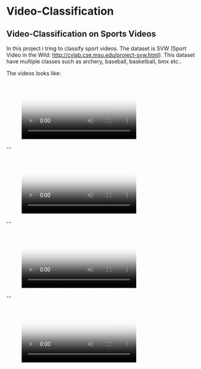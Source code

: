 # Video-Classification
## Video-Classification on Sports Videos

In this project i tring to classify sport videos. The dataset is SVW (Sport Video in the Wild: http://cvlab.cse.msu.edu/project-svw.html).
This dataset have multiple classes such as archery, baseball, basketball, bmx etc..

The videos looks like:

<!-- blank line -->
<figure class="video_container">
  <video controls="true" allowfullscreen="true" poster="Videos\poster_archery.png">
    <source src="Videos\archery.mp4" type="video/mp4">
  </video>
</figure>
<!-- blank line -->
--
<!-- blank line -->
<figure class="video_container">
  <video controls="true" allowfullscreen="true" poster="Videos\poster_baseball.png">
    <source src="Videos\baseball.mp4" type="video/mp4">
  </video>
</figure>
<!-- blank line -->
--
<!-- blank line -->
<figure class="video_container">
  <video controls="true" allowfullscreen="true" poster="Videos\poster_basketball.png">
    <source src="Videos\basketball.mp4" type="video/mp4">
  </video>
</figure>
<!-- blank line -->
--
<!-- blank line -->
<figure class="video_container">
  <video controls="true" allowfullscreen="true" poster="Videos\poster_bmx.png">
    <source src="Videos\bmx.mp4" type="video/mp4">
  </video>
</figure>
<!-- blank line -->
